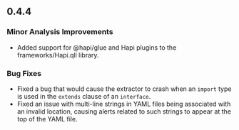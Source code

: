 ## 0.4.4

### Minor Analysis Improvements

* Added support for @hapi/glue and Hapi plugins to the frameworks/Hapi.qll library.

### Bug Fixes

* Fixed a bug that would cause the extractor to crash when an `import` type is used in
  the `extends` clause of an `interface`.
* Fixed an issue with multi-line strings in YAML files being associated with an invalid location,
  causing alerts related to such strings to appear at the top of the YAML file.
